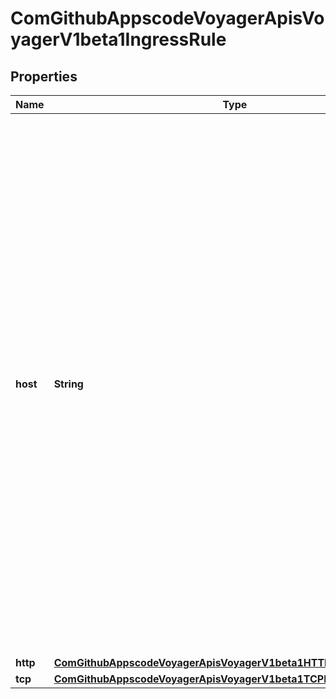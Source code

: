 
# ComGithubAppscodeVoyagerApisVoyagerV1beta1IngressRule

## Properties
Name | Type | Description | Notes
------------ | ------------- | ------------- | -------------
**host** | **String** | Host is the fully qualified domain name of a network host, as defined by RFC 3986. Note the following deviations from the \&quot;host\&quot; part of the URI as defined in the RFC: 1. IPs are not allowed. Currently an IngressRuleValue can only apply to the    IP in the Spec of the parent Ingress. 2. The &#x60;:&#x60; delimiter is not respected because ports are not allowed.    Currently the port of an Ingress is implicitly :80 for http and    :443 for https. Both these may change in the future. Incoming requests are matched against the host before the IngressRuleValue. If the host is unspecified, the Ingress routes all traffic based on the specified IngressRuleValue. |  [optional]
**http** | [**ComGithubAppscodeVoyagerApisVoyagerV1beta1HTTPIngressRuleValue**](ComGithubAppscodeVoyagerApisVoyagerV1beta1HTTPIngressRuleValue.md) |  |  [optional]
**tcp** | [**ComGithubAppscodeVoyagerApisVoyagerV1beta1TCPIngressRuleValue**](ComGithubAppscodeVoyagerApisVoyagerV1beta1TCPIngressRuleValue.md) |  |  [optional]



